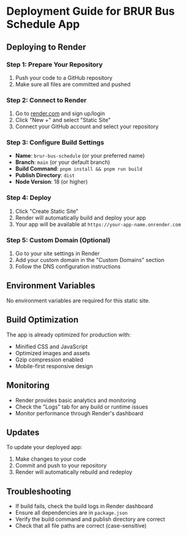 # Deployment Guide for BRUR Bus Schedule App

## Deploying to Render

### Step 1: Prepare Your Repository
1. Push your code to a GitHub repository
2. Make sure all files are committed and pushed

### Step 2: Connect to Render
1. Go to [render.com](https://render.com) and sign up/login
2. Click "New +" and select "Static Site"
3. Connect your GitHub account and select your repository

### Step 3: Configure Build Settings
- **Name**: `brur-bus-schedule` (or your preferred name)
- **Branch**: `main` (or your default branch)
- **Build Command**: `pnpm install && pnpm run build`
- **Publish Directory**: `dist`
- **Node Version**: 18 (or higher)

### Step 4: Deploy
1. Click "Create Static Site"
2. Render will automatically build and deploy your app
3. Your app will be available at `https://your-app-name.onrender.com`

### Step 5: Custom Domain (Optional)
1. Go to your site settings in Render
2. Add your custom domain in the "Custom Domains" section
3. Follow the DNS configuration instructions

## Environment Variables
No environment variables are required for this static site.

## Build Optimization
The app is already optimized for production with:
- Minified CSS and JavaScript
- Optimized images and assets
- Gzip compression enabled
- Mobile-first responsive design

## Monitoring
- Render provides basic analytics and monitoring
- Check the "Logs" tab for any build or runtime issues
- Monitor performance through Render's dashboard

## Updates
To update your deployed app:
1. Make changes to your code
2. Commit and push to your repository
3. Render will automatically rebuild and redeploy

## Troubleshooting
- If build fails, check the build logs in Render dashboard
- Ensure all dependencies are in `package.json`
- Verify the build command and publish directory are correct
- Check that all file paths are correct (case-sensitive)
